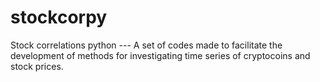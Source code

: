 # stockcorpy

Stock correlations python --- A set of codes made to facilitate the development of methods for investigating time series of cryptocoins and stock prices.
